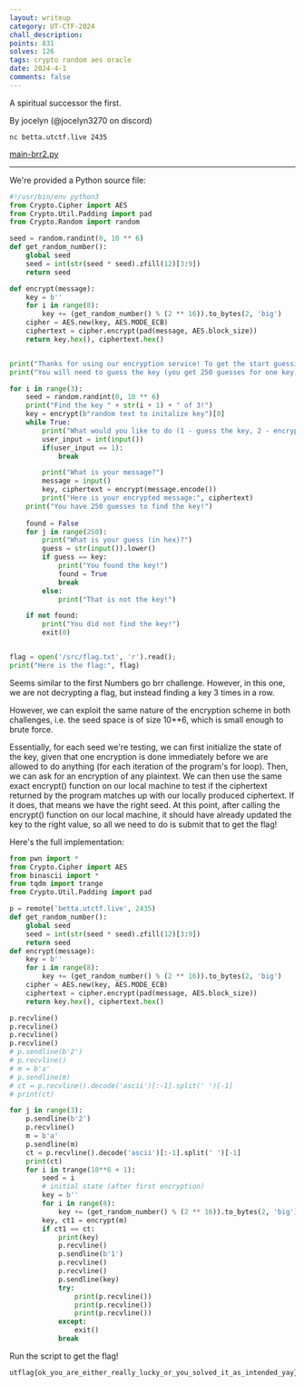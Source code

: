 ```yaml
---
layout: writeup
category: UT-CTF-2024
chall_description:
points: 831
solves: 126
tags: crypto random aes oracle
date: 2024-4-1
comments: false
---
```


A spiritual successor the first.

By jocelyn (@jocelyn3270 on discord)

`nc betta.utctf.live 2435`

[main-brr2.py](https://github.com/Nightxade/ctf-writeups/blob/master/assets/CTFs/UT-CTF-2024/main-brr2.py)  

---

We're provided a Python source file:  

```py
#!/usr/bin/env python3
from Crypto.Cipher import AES
from Crypto.Util.Padding import pad
from Crypto.Random import random

seed = random.randint(0, 10 ** 6)
def get_random_number():
    global seed 
    seed = int(str(seed * seed).zfill(12)[3:9])
    return seed

def encrypt(message):
    key = b''
    for i in range(8):
        key += (get_random_number() % (2 ** 16)).to_bytes(2, 'big')
    cipher = AES.new(key, AES.MODE_ECB)
    ciphertext = cipher.encrypt(pad(message, AES.block_size))
    return key.hex(), ciphertext.hex()


print("Thanks for using our encryption service! To get the start guessing, type 1. To encrypt a message, type 2.")
print("You will need to guess the key (you get 250 guesses for one key). You will do this 3 times!")

for i in range(3):
    seed = random.randint(0, 10 ** 6)
    print("Find the key " + str(i + 1) + " of 3!")
    key = encrypt(b"random text to initalize key")[0]
    while True:
        print("What would you like to do (1 - guess the key, 2 - encrypt a message)?")
        user_input = int(input())
        if(user_input == 1):
            break

        print("What is your message?")
        message = input()
        key, ciphertext = encrypt(message.encode())
        print("Here is your encrypted message:", ciphertext)
    print("You have 250 guesses to find the key!")
    
    found = False
    for j in range(250):
        print("What is your guess (in hex)?")
        guess = str(input()).lower()
        if guess == key:
            print("You found the key!")
            found = True
            break
        else:
            print("That is not the key!")

    if not found:
        print("You did not find the key!")
        exit(0)


flag = open('/src/flag.txt', 'r').read();
print("Here is the flag:", flag)
```

Seems similar to the first Numbers go brr challenge. However, in this one, we are not decrypting a flag, but instead finding a key 3 times in a row.  

However, we can exploit the same nature of the encryption scheme in both challenges, i.e. the seed space is of size 10**6, which is small enough to brute force.  

Essentially, for each seed we're testing, we can first initialize the state of the key, given that one encryption is done immediately before we are allowed to do anything (for each iteration of the program's for loop). Then, we can ask for an encryption of any plaintext. We can then use the same exact encrypt() function on our local machine to test if the ciphertext returned by the program matches up with our locally produced ciphertext. If it does, that means we have the right seed. At this point, after calling the encrypt() function on our local machine, it should have already updated the key to the right value, so all we need to do is submit that to get the flag!  

Here's the full implementation:  

```py
from pwn import *
from Crypto.Cipher import AES
from binascii import *
from tqdm import trange
from Crypto.Util.Padding import pad

p = remote('betta.utctf.live', 2435)
def get_random_number():
    global seed 
    seed = int(str(seed * seed).zfill(12)[3:9])
    return seed
def encrypt(message):
    key = b''
    for i in range(8):
        key += (get_random_number() % (2 ** 16)).to_bytes(2, 'big')
    cipher = AES.new(key, AES.MODE_ECB)
    ciphertext = cipher.encrypt(pad(message, AES.block_size))
    return key.hex(), ciphertext.hex()

p.recvline()
p.recvline()
p.recvline()
p.recvline()
# p.sendline(b'2')
# p.recvline()
# m = b'a'
# p.sendline(m)
# ct = p.recvline().decode('ascii')[:-1].split(' ')[-1]
# print(ct)

for j in range(3):
    p.sendline(b'2')
    p.recvline()
    m = b'a'
    p.sendline(m)
    ct = p.recvline().decode('ascii')[:-1].split(' ')[-1]
    print(ct)
    for i in trange(10**6 + 1):
        seed = i
        # initial state (after first encryption)
        key = b''
        for i in range(8):
            key += (get_random_number() % (2 ** 16)).to_bytes(2, 'big')
        key, ct1 = encrypt(m)
        if ct1 == ct:
            print(key)
            p.recvline()
            p.sendline(b'1')
            p.recvline()
            p.recvline()
            p.sendline(key)
            try:
                print(p.recvline())
                print(p.recvline())
                print(p.recvline())
            except:
                exit()
            break
```

Run the script to get the flag!  

    utflag{ok_you_are_either_really_lucky_or_you_solved_it_as_intended_yay}